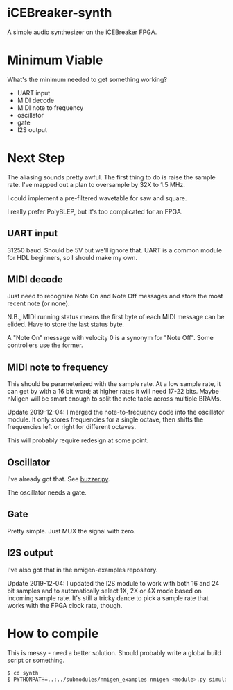 # iCEBreaker-synth

A simple audio synthesizer on the iCEBreaker FPGA.

# Minimum Viable

What's the minimum needed to get something working?

 * UART input
 * MIDI decode
 * MIDI note to frequency
 * oscillator
 * gate
 * I2S output


# Next Step

The aliasing sounds pretty awful.  The first thing to do is
raise the sample rate.  I've mapped out a plan to oversample
by 32X to 1.5 MHz.

I could implement a pre-filtered wavetable for saw and square.

I really prefer PolyBLEP, but it's too complicated for an FPGA.


## UART input

31250 baud.  Should be 5V but we'll ignore that.  UART is a common
module for HDL beginners, so I should make my own.

## MIDI decode

Just need to recognize Note On and Note Off messages and store the
most recent note (or none).

N.B., MIDI running status means the first byte of each MIDI message
can be elided.  Have to store the last status byte.

A "Note On" message with velocity 0 is a synonym for "Note Off".
Some controllers use the former.

## MIDI note to frequency

This should be parameterized with the sample rate.  At a low
sample rate, it can get by with a 16 bit word; at higher rates
it will need 17-22 bits.  Maybe nMigen will be smart enough to
split the note table across multiple BRAMs.

Update 2019-12-04: I merged the note-to-frequency code into the
oscillator module.  It only stores frequencies for a single octave,
then shifts the frequencies left or right for different octaves.

This will probably require redesign at some point.

## Oscillator

I've already got that.  See [buzzer.py](https://github.com/kbob/nmigen-examples/blob/master/lib/buzzer.py).

The oscillator needs a gate.

## Gate

Pretty simple.  Just MUX the signal with zero.

## I2S output

I've also got that in the nmigen-examples repository.

Update 2019-12-04: I updated the I2S module to work with both
16 and 24 bit samples and to automatically select 1X, 2X or 4X
mode based on incoming sample rate.  It's still a tricky dance
to pick a sample rate that works with the FPGA clock rate, though.


# How to compile

This is messy - need a better solution.  Should probably write a
global build script or something.

```sh
$ cd synth
$ PYTHONPATH=..:../submodules/nmigen_examples nmigen <module>.py simulate
```
